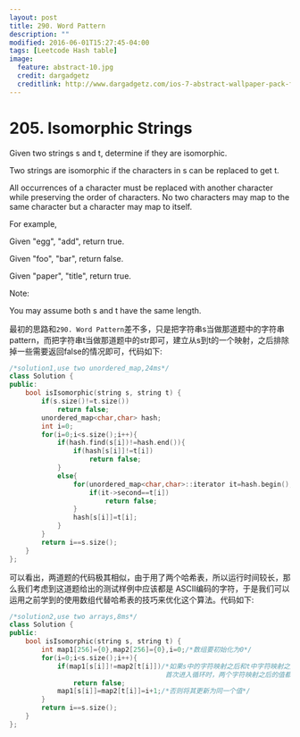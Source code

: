```yaml
---
layout: post
title: 290. Word Pattern
description: ""
modified: 2016-06-01T15:27:45-04:00
tags: [Leetcode Hash table]
image:
  feature: abstract-10.jpg
  credit: dargadgetz
  creditlink: http://www.dargadgetz.com/ios-7-abstract-wallpaper-pack-for-iphone-5-and-ipod-touch-retina/
---
```


# 205. Isomorphic Strings
Given two strings s and t, determine if they are isomorphic.

Two strings are isomorphic if the characters in s can be replaced to get t.

All occurrences of a character must be replaced with another character while preserving the order of characters. No two characters may map to the same character but a character may map to itself.

For example,

Given "egg", "add", return true.

Given "foo", "bar", return false.

Given "paper", "title", return true.

Note:

You may assume both s and t have the same length.

最初的思路和```290. Word Pattern```差不多，只是把字符串s当做那道题中的字符串pattern，而把字符串t当做那道题中的str即可，建立从s到t的一个映射，之后排除掉一些需要返回false的情况即可，代码如下:


```c++
/*solution1,use two unordered_map,24ms*/
class Solution {
public:
    bool isIsomorphic(string s, string t) {
        if(s.size()!=t.size())
            return false;
        unordered_map<char,char> hash;
        int i=0;
        for(i=0;i<s.size();i++){
            if(hash.find(s[i])!=hash.end()){
                if(hash[s[i]]!=t[i])
                    return false;
            }
            else{
                for(unordered_map<char,char>::iterator it=hash.begin();it!=hash.end();it++){
                    if(it->second==t[i])
                        return false;
                }
                hash[s[i]]=t[i];
            }
        }
        return i==s.size();
    }
};
```

可以看出，两道题的代码极其相似，由于用了两个哈希表，所以运行时间较长，那么我们考虑到这道题给出的测试样例中应该都是 ASCII编码的字符，于是我们可以运用之前学到的使用数组代替哈希表的技巧来优化这个算法。代码如下:

```c++
/*solution2,use two arrays,8ms*/
class Solution {
public:
    bool isIsomorphic(string s, string t) {
        int map1[256]={0},map2[256]={0},i=0;/*数组要初始化为0*/
        for(i=0;i<s.size();i++){
            if(map1[s[i]]!=map2[t[i]])/*如果s中的字符映射之后和t中字符映射之后不相等，则返回false;
			                           首次进入循环时，两个字符映射之后的值都为0，所以不会返回false*/
                return false;
            map1[s[i]]=map2[t[i]]=i+1;/*否则将其更新为同一个值*/
        }
        return i==s.size();
    }
};
```


